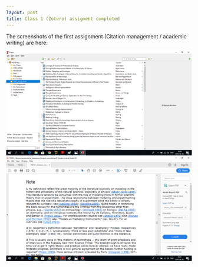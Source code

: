 ```yaml
---
layout: post
title: Class 1 (Zotero) assigment completed
---
```


The screenshots of the first assignment (Citation management / academic writing) are here:  

![](/img/zotero-word.png)  
![](/img/zotero-pdf.png)  

